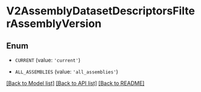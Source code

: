 # V2AssemblyDatasetDescriptorsFilterAssemblyVersion


## Enum

* `CURRENT` (value: `'current'`)

* `ALL_ASSEMBLIES` (value: `'all_assemblies'`)

[[Back to Model list]](../README.md#documentation-for-models) [[Back to API list]](../README.md#documentation-for-api-endpoints) [[Back to README]](../README.md)


